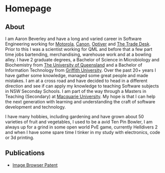 # Homepage

## About
I am Aaron Beverley and have a long and varied career in Software Engineering working for [Motorola](https://www.motorola.com.au/), [Canon](https://www.canon.com.au/), [Optiver](https://optiver.com/) and [The Trade Desk](https://www.thetradedesk.com/). Prior to this I was a scientist working for QML and before that a few part time jobs bartending, merchandising, warehouse work and at a bowling alley. I have 2 graduate degrees, a Bachelor of Science in Microbiology and Biochemistry from [The University of Queensland](https://www.uq.edu.au/) and a Bachelor of Information Technology from [Griffith University](https://www.griffith.edu.au/). Over the past 20+ years I have gather some knowledge, managed some great people and made mistakes. I am at a cross road and have decided to head in a different direction and see if can apply my knowledge to teaching Software subjects in NSW Seconday Schools. I am part of the way through a Masters in Teaching (Secondary) at [Macquarie University](https://www.mq.edu.au/). My hope is that I can help the next generation with learning and understanding the craft of software development and technology. 

I have many hobbies, including gardening and have grown about 50 varieties of fruit and vegetables, I used to be a avid Ten Pin Bowler, I am always up for a grind in some open world PvE game, currently Helldivers 2 and when I have some spare time I tinker in my study with electronics,  code or 3d printing.

## Publications
- [Image Browser Patent](https://patents.google.com/patent/US20090204920A1/en)
